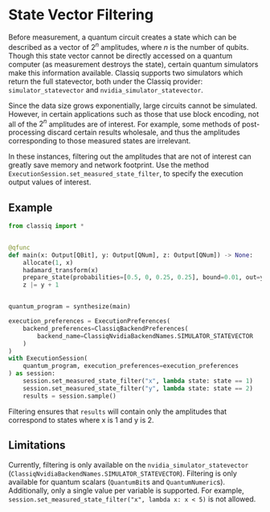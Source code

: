 # State Vector Filtering

Before measurement, a quantum circuit creates a state which can be described
as a vector of $2^n$ amplitudes, where $n$ is the number of qubits. Though this
state vector cannot be directly accessed on a quantum computer (as measurement
destroys the state), certain quantum simulators make this information available.
Classiq supports two simulators which return the full statevector, both under
the Classiq provider: `simulator_statevector` and `nvidia_simulator_statevector`.

Since the data size grows exponentially, large circuits cannot be simulated.
However, in certain applications such as those that use block encoding, not all
of the $2^n$ amplitudes are of interest. For example, some methods of
post-processing discard certain results wholesale, and thus the amplitudes
corresponding to those measured states are irrelevant.

In these instances, filtering out the amplitudes that are not of interest can
greatly save memory and network footprint. Use the method
`ExecutionSession.set_measured_state_filter`, to specify the execution output
values of interest.

## Example

```python
from classiq import *


@qfunc
def main(x: Output[QBit], y: Output[QNum], z: Output[QNum]) -> None:
    allocate(1, x)
    hadamard_transform(x)
    prepare_state(probabilities=[0.5, 0, 0.25, 0.25], bound=0.01, out=y)
    z |= y + 1


quantum_program = synthesize(main)

execution_preferences = ExecutionPreferences(
    backend_preferences=ClassiqBackendPreferences(
        backend_name=ClassiqNvidiaBackendNames.SIMULATOR_STATEVECTOR
    )
)
with ExecutionSession(
    quantum_program, execution_preferences=execution_preferences
) as session:
    session.set_measured_state_filter("x", lambda state: state == 1)
    session.set_measured_state_filter("y", lambda state: state == 2)
    results = session.sample()
```

Filtering ensures that `results` will contain only the amplitudes that correspond
to states where x is 1 and y is 2.

## Limitations

Currently, filtering is only available on the `nvidia_simulator_statevector`
(`ClassiqNvidiaBackendNames.SIMULATOR_STATEVECTOR`). Filtering is only available
for quantum scalars (`QuantumBit`s and `QuantumNumeric`s). Additionally, only a
single value per variable is supported. For example,
`session.set_measured_state_filter("x", lambda x: x < 5)` is not allowed.
